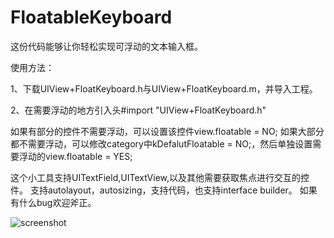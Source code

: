 # FloatableKeyboard

这份代码能够让你轻松实现可浮动的文本输入框。

使用方法：

1、下载UIView+FloatKeyboard.h与UIView+FloatKeyboard.m，并导入工程。

2、在需要浮动的地方引入头#import "UIView+FloatKeyboard.h"

如果有部分的控件不需要浮动，可以设置该控件view.floatable = NO;
如果大部分都不需要浮动，可以修改category中kDefalutFloatable = NO;，然后单独设置需要浮动的view.floatable = YES;

这个小工具支持UITextField,UITextView,以及其他需要获取焦点进行交互的控件。
支持autolayout，autosizing，支持代码，也支持interface builder。
如果有什么bug欢迎斧正。

![screenshot](http://github.com/anjohnlv/FloatableKeyboard/raw/master/images-folder/screenshot.gif)
